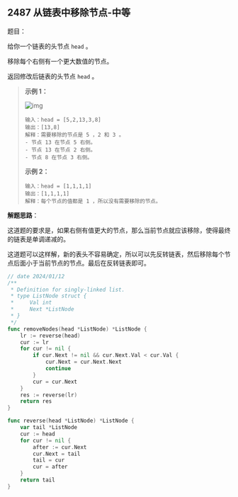 ## 2487 从链表中移除节点-中等

题目：

给你一个链表的头节点 `head` 。

移除每个右侧有一个更大数值的节点。

返回修改后链表的头节点 `head` 。



> **示例 1：**
>
> ![img](https://assets.leetcode.com/uploads/2022/10/02/drawio.png)
>
> ```
> 输入：head = [5,2,13,3,8]
> 输出：[13,8]
> 解释：需要移除的节点是 5 ，2 和 3 。
> - 节点 13 在节点 5 右侧。
> - 节点 13 在节点 2 右侧。
> - 节点 8 在节点 3 右侧。
> ```
>
> **示例 2：**
>
> ```
> 输入：head = [1,1,1,1]
> 输出：[1,1,1,1]
> 解释：每个节点的值都是 1 ，所以没有需要移除的节点。
> ```



**解题思路**：

这道题的要求是，如果右侧有值更大的节点，那么当前节点就应该移除，使得最终的链表是单调递减的。

这道题可以这样解，新的表头不容易确定，所以可以先反转链表，然后移除每个节点后面小于当前节点的节点。最后在反转链表即可。

```go
// date 2024/01/12
/**
 * Definition for singly-linked list.
 * type ListNode struct {
 *     Val int
 *     Next *ListNode
 * }
 */
func removeNodes(head *ListNode) *ListNode {
    lr := reverse(head)
    cur := lr
    for cur != nil {
        if cur.Next != nil && cur.Next.Val < cur.Val {
            cur.Next = cur.Next.Next
            continue
        }
        cur = cur.Next
    }
    res := reverse(lr)
    return res
}

func reverse(head *ListNode) *ListNode {
    var tail *ListNode
    cur := head
    for cur != nil {
        after := cur.Next
        cur.Next = tail
        tail = cur
        cur = after
    }
    return tail
}
```

